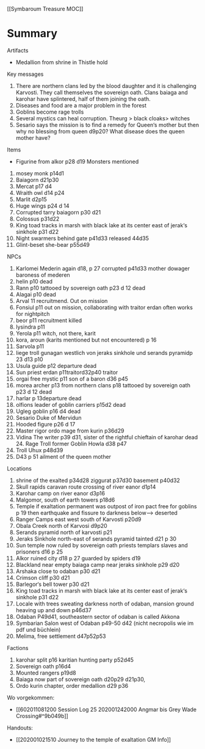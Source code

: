 [[Symbaroum Treasure MOC]]


# Summary
Artifacts
- Medallion from shrine in Thistle hold

Key messages

1.  There are northern clans led by the blood daughter and it is challenging Karvosti. They call themselves the sovereign oath. Clans baiaga and karohar have splintered, half of them joining the oath.
2.  Diseases and food are a major problem in the forest
3.  Goblins become rage trolls
4.  Several mystics can heal corruption. Theurg > black cloaks> witches
5.  Sesario says the mission is to find a remedy for Queen‘s mother but then why no blessing from queen d9p20? What disease does the queen mother have?

Items

-  Figurine from alkor p28 d19 
Monsters mentioned
1.  mosey monk p14d1
2.  Baiagorn d21p30
3.  Mercat p17 d4
4.  Wraith owl d14 p24
5.  Marlit d2p15
6.  Huge wings p24 d 14
7.  Corrupted tarry baiagorn p30 d21
8.  Colossus p31d22
9.  King toad tracks in marsh with black lake at its center east of jerak‘s sinkhole p31 d22
10.  Night swarmers behind gate p41d33 released 44d35
11.  Glint-beset she-bear p55d49

NPCs

1.  Karlomei Mederin again d18, p 27 corrupted p41d33 mother dowager baroness of mederen
2.  helin p10 dead
3.  Rann p10 tattooed by sovereign oath p23 d 12 dead
4.  Alagai p10 dead
5.  Arval 11 recruitmend. Out on mission
6.  Fonsiul p11 out on mission, collaborating with traitor erdan often works for nightpitch
7.  beor p11 recruitment killed
8.  lysindra p11
9.  Yerola p11 witch, not there, karit
10.  kora, aroun (karits mentioned but not encountered) p 16
11.  Sarvola p11
12.  liege troll gunagan westlich von jeraks sinkhole und serands pyramidp 23 d13 p10
13.  Usula guide p12 departure dead
14.  Sun priest erdan p11traitord32p40 traitor
15. orgai free mystic p11 son of a baron d36 p45
16. morea archer p13 from northern clans p18 tattooed by sovereign oath p23 d 12 dead
17. harlar p 13departure dead
18. olfions leader of goblin carriers p15d2 dead
19. Ugleg goblin p16 d4 dead
20. Sesario Duke of Mervidun
21. Hooded figure p26 d 17
22. Master rigor ordo mage from kurin p36d29
 23. Vidina The writer p39 d31, sister of the rightful chieftain of karohar dead 24. Rage Troll former Goblin Howla d38 p47
25. Troll Uhux p48d39
26. D43 p 51 ailment of the queen mother

Locations

1.  shrine of the exalted p34d28 ziggurat p37d30 basement p40d32
2.  Skull rapids caravan route crossing of river eanor d1p14
3.  Karohar camp on river eanor d3p16
4.  Malgomor, south of earth towers p18d6
5.  Temple if exaltation permanent was outpost of iron pact free for goblins p 19 then earthquake and fissure to darkness below—> deserted
6.  Ranger Camps east west south of Karvosti p20d9
7.  Obala Creek north of Karvosi d9p20
8.  Serands pyramid north of karvosti p21
9.  Jeraks Sinkhole north-east of serands pyramid tainted d21 p 30
10.  Sun temple now ruled by sovereign oath priests templars slaves and prisoners d16 p 25
11.  Alkor ruined city d18 p 27 guarded by spiders d19
12.  Blackland near empty baiaga camp near jeraks sinkhole p29 d20
13.  Arshaka close to odaban p30 d21
14.  Crimson cliff p30 d21
15.  Barlegor‘s bell tower p30 d21
16.  King toad tracks in marsh with black lake at its center east of jerak‘s sinkhole p31 d22
17.  Locale with trees sweating darkness north of odaban, mansion ground heaving up and down p46d37
18.  Odaban P49d41, southeastern sector of odaban is called Akkona
19.  Symbarian Salon west of Odaban p49-50 d42 (nicht necropolis wie im pdf und büchlein)
20.  Melima, free settlement d47p52p53

Factions

1.  karohar split p16 karitian hunting party p52d45
2.  Sovereign oath p16d4
3.  Mounted rangers p19d8
4.  Baiaga now part of sovereign oath d20p29 d21p30,
5.  Ordo kurin chapter, order medallion d29 p36

Wo vorgekommen:
- [[602011081200 Session Log 25 202001242000 Angmar bis Grey Wade Crossing#^9b049b]]


Handouts:
- [[202001021510 Journey to the temple of exaltation GM Info]]
